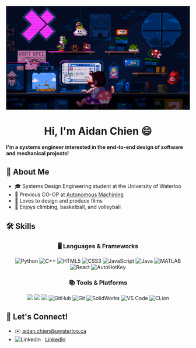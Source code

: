 <!-- ![profile_gif_mario](https://github.com/user-attachments/assets/5a30f1e1-f334-4d52-9dc1-f6dab85a2b1b) -->

<img src="./profile_gif_mario.gif" alt="Developer sitting in front of desk">

<h1 align="center"> Hi, I'm Aidan Chien 😄</h1>

<b> I'm a systems engineer interested in the end-to-end design of software and mechanical projects! </b>

## 👋 About Me

 - 🎓 Systems Design Engineering student at the University of Waterloo
 - 💼 Previous CO-OP at [Autonomous Machining](https://www.autonomous-machining.com/)
 - 🎥 Loves to design and produce films
 - 🧗 Enjoys climbing, basketball, and volleyball

  ## 🛠️ Skills
<h3 align="center">🖥️ Languages & Frameworks</h3>
<p align="center">
  <img src="https://img.shields.io/badge/python-3670A0?style=for-the-badge&logo=python&logoColor=ffdd54" alt="Python" />
  <img src="https://img.shields.io/badge/C++-00599C?style=for-the-badge&logo=c%2B%2B&logoColor=white" alt="C++" />
  <img src="https://img.shields.io/badge/HTML5-E34F26?style=for-the-badge&logo=html5&logoColor=white" alt="HTML5" />
  <img src="https://img.shields.io/badge/CSS3-1572B6?style=for-the-badge&logo=css3&logoColor=white" alt="CSS3" />
  <img src="https://img.shields.io/badge/JavaScript-F7DF1E?style=for-the-badge&logo=javascript&logoColor=black" alt="JavaScript" />
  <img src="https://img.shields.io/badge/java-%23ED8B00.svg?style=for-the-badge&logo=openjdk&logoColor=white" alt="Java" />
  <img src="https://img.shields.io/badge/MATLAB-0076A8?style=for-the-badge&logo=mathworks&logoColor=white" alt="MATLAB" />
  <img src="https://img.shields.io/badge/react-%2320232a.svg?style=for-the-badge&logo=react&logoColor=%2361DAFB" alt="React" />
  <img src="https://img.shields.io/badge/AutoHotKey-80c76c?style=for-the-badge&logo=AutoHotKey&logoColor=white" alt="AutoHotKey" />

</p>

  <h3 align="center">📚 Tools & Platforms</h3>

  <p align="center"> 
  <img src="https://img.shields.io/badge/Figma-F24E1E?style=for-the-badge&logo=figma&logoColor=white">
  <img src="https://img.shields.io/badge/Notion-000000?style=for-the-badge&logo=notion&logoColor=white">
  <img src="https://img.shields.io/badge/Vite-646CFF?style=for-the-badge&logo=vite&logoColor=white">
  <img src="https://img.shields.io/badge/GitHub-181717?style=for-the-badge&logo=github&logoColor=white" alt="GitHub" />
  <img src="https://img.shields.io/badge/Git-F05032?style=for-the-badge&logo=git&logoColor=white" alt="Git" />
  <img src="https://img.shields.io/badge/SOLIDWORKS-C5162E?style=for-the-badge&logo=dassaultsystemes&logoColor=white" alt="SolidWorks" />
  <img src="https://img.shields.io/badge/VS_Code-007ACC?style=for-the-badge&logo=visual-studio-code&logoColor=white" alt="VS Code" />
  <img src="https://img.shields.io/badge/CLion-black?style=for-the-badge&logo=clion&logoColor=white" alt="CLion"/>
</p>

## 🤝 Let's Connect!
- ✉️ aidan.chien@uwaterloo.ca
- ![Linkedin](https://i.sstatic.net/gVE0j.png)  &nbsp; [LinkedIn](https://www.linkedin.com/in/aidanchien)


<!--
**chieaid24/chieaid24** is a ✨ _special_ ✨ repository because its `README.md` (this file) appears on your GitHub profile.

Here are some ideas to get you started:

- 🔭 I’m currently working on ...
- 🌱 I’m currently learning ...
- 👯 I’m looking to collaborate on ...
- 🤔 I’m looking for help with ...
- 💬 Ask me about ...
- 📫 How to reach me: ...
- 😄 Pronouns: ...
- ⚡ Fun fact: ...
-->
